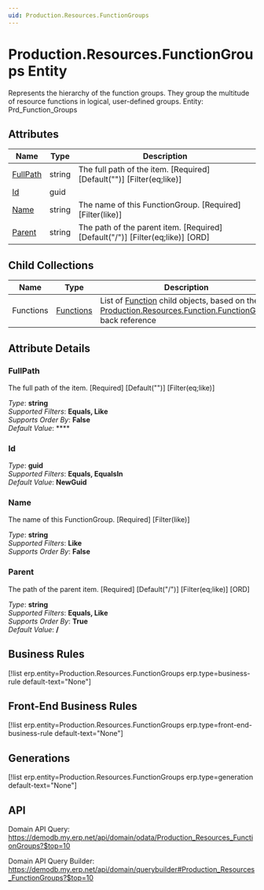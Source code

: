 ```yaml
---
uid: Production.Resources.FunctionGroups
---
```

# Production.Resources.FunctionGroups Entity

Represents the hierarchy of the function groups. They group the multitude of resource functions in logical, user-defined groups. Entity: Prd_Function_Groups

## Attributes

| Name | Type | Description |
| ---- | ---- | --- |
| [FullPath](Production.Resources.FunctionGroups.md#fullpath) | string | The full path of the item. [Required] [Default("")] [Filter(eq;like)] 
| [Id](Production.Resources.FunctionGroups.md#id) | guid |  
| [Name](Production.Resources.FunctionGroups.md#name) | string | The name of this FunctionGroup. [Required] [Filter(like)] 
| [Parent](Production.Resources.FunctionGroups.md#parent) | string | The path of the parent item. [Required] [Default("/")] [Filter(eq;like)] [ORD] 

## Child Collections

| Name | Type | Description |
| ---- | ---- | --- |
| Functions | [Functions](Production.Resources.Functions.md) | List of [Function](Production.Resources.Functions.md) child objects, based on the [Production.Resources.Function.FunctionGroup](Production.Resources.Functions.md#functiongroup) back reference 


## Attribute Details

### FullPath

The full path of the item. [Required] [Default("")] [Filter(eq;like)]

_Type_: **string**  
_Supported Filters_: **Equals, Like**  
_Supports Order By_: **False**  
_Default Value_: ****  

### Id

_Type_: **guid**  
_Supported Filters_: **Equals, EqualsIn**  
_Default Value_: **NewGuid**  

### Name

The name of this FunctionGroup. [Required] [Filter(like)]

_Type_: **string**  
_Supported Filters_: **Like**  
_Supports Order By_: **False**  

### Parent

The path of the parent item. [Required] [Default("/")] [Filter(eq;like)] [ORD]

_Type_: **string**  
_Supported Filters_: **Equals, Like**  
_Supports Order By_: **True**  
_Default Value_: **/**  



## Business Rules

[!list erp.entity=Production.Resources.FunctionGroups erp.type=business-rule default-text="None"]

## Front-End Business Rules

[!list erp.entity=Production.Resources.FunctionGroups erp.type=front-end-business-rule default-text="None"]

## Generations

[!list erp.entity=Production.Resources.FunctionGroups erp.type=generation default-text="None"]

## API

Domain API Query:
<https://demodb.my.erp.net/api/domain/odata/Production_Resources_FunctionGroups?$top=10>

Domain API Query Builder:
<https://demodb.my.erp.net/api/domain/querybuilder#Production_Resources_FunctionGroups?$top=10>

